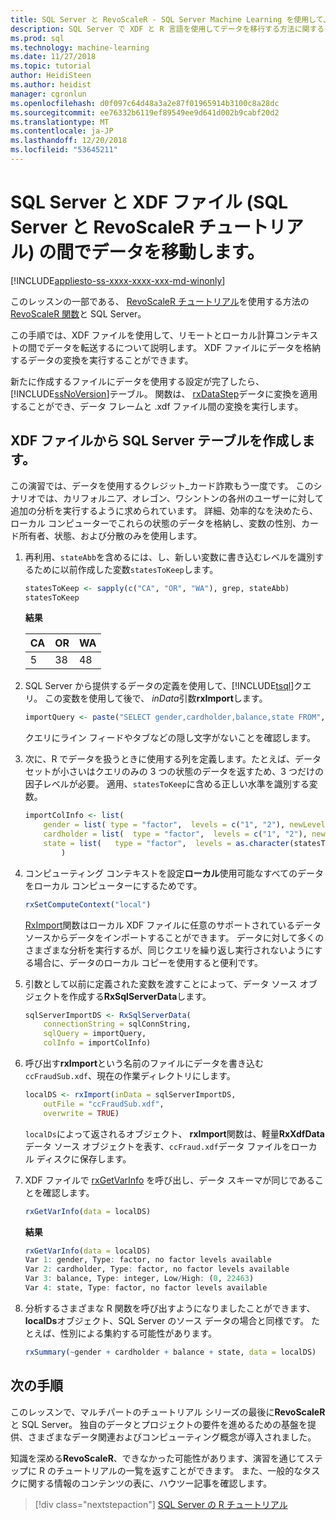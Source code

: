 ```yaml
---
title: SQL Server と RevoScaleR - SQL Server Machine Learning を使用して、XDF ファイル間でデータを移動します。
description: SQL Server で XDF と R 言語を使用してデータを移行する方法に関するチュートリアル。
ms.prod: sql
ms.technology: machine-learning
ms.date: 11/27/2018
ms.topic: tutorial
author: HeidiSteen
ms.author: heidist
manager: cgronlun
ms.openlocfilehash: d0f097c64d48a3a2e87f01965914b3100c8a28dc
ms.sourcegitcommit: ee76332b6119ef89549ee9d641d002b9cabf20d2
ms.translationtype: MT
ms.contentlocale: ja-JP
ms.lasthandoff: 12/20/2018
ms.locfileid: "53645211"
---
```

# <a name="move-data-between-sql-server-and-xdf-file-sql-server-and-revoscaler-tutorial"></a>SQL Server と XDF ファイル (SQL Server と RevoScaleR チュートリアル) の間でデータを移動します。
[!INCLUDE[appliesto-ss-xxxx-xxxx-xxx-md-winonly](../../includes/appliesto-ss-xxxx-xxxx-xxx-md-winonly.md)]

このレッスンの一部である、 [RevoScaleR チュートリアル](deepdive-data-science-deep-dive-using-the-revoscaler-packages.md)を使用する方法の[RevoScaleR 関数](https://docs.microsoft.com/machine-learning-server/r-reference/revoscaler/revoscaler)と SQL Server。

この手順では、XDF ファイルを使用して、リモートとローカル計算コンテキストの間でデータを転送するについて説明します。 XDF ファイルにデータを格納するデータの変換を実行することができます。

新たに作成するファイルにデータを使用する設定が完了したら、[!INCLUDE[ssNoVersion](../../includes/ssnoversion-md.md)]テーブル。 関数は、 [rxDataStep](https://docs.microsoft.com/machine-learning-server/r-reference/revoscaler/rxdatastep)データに変換を適用することができ、データ フレームと .xdf ファイル間の変換を実行します。
  
## <a name="create-a-sql-server-table-from-an-xdf-file"></a>XDF ファイルから SQL Server テーブルを作成します。

この演習では、データを使用するクレジット_カード詐欺もう一度です。 このシナリオでは、カリフォルニア、オレゴン、ワシントンの各州のユーザーに対して追加の分析を実行するように求められています。 詳細、効率的なを決めたら、ローカル コンピューターでこれらの状態のデータを格納し、変数の性別、カード所有者、状態、および分散のみを使用します。

1. 再利用、`stateAbb`を含めるには、し、新しい変数に書き込むレベルを識別するために以前作成した変数`statesToKeep`します。
  
    ```R
    statesToKeep <- sapply(c("CA", "OR", "WA"), grep, stateAbb)
    statesToKeep
    ```
    **結果**
    
    CA|OR|WA
    ----|----|----
    5|38|48
    
2. SQL Server から提供するデータの定義を使用して、[!INCLUDE[tsql](../../includes/tsql-md.md)]クエリ。  この変数を使用して後で、 *inData*引数**rxImport**します。
  
    ```R
    importQuery <- paste("SELECT gender,cardholder,balance,state FROM",  sqlFraudTable,  "WHERE (state = 5 OR state = 38 OR state = 48)")
    ```
  
    クエリにライン フィードやタブなどの隠し文字がないことを確認します。
  
3. 次に、R でデータを扱うときに使用する列を定義します。たとえば、データ セットが小さいはクエリのみの 3 つの状態のデータを返すため、3 つだけの因子レベルが必要。  適用、`statesToKeep`に含める正しい水準を識別する変数。
  
    ```R
    importColInfo <- list(
        gender = list( type = "factor",  levels = c("1", "2"), newLevels = c("Male", "Female")),
        cardholder = list(  type = "factor",  levels = c("1", "2"), newLevels = c("Principal", "Secondary")),
        state = list(   type = "factor",  levels = as.character(statesToKeep), newLevels = names(statesToKeep))
            )
    ```
  
4. コンピューティング コンテキストを設定**ローカル**使用可能なすべてのデータをローカル コンピューターにするためです。
  
    ```R
    rxSetComputeContext("local")
    ```
    
    [RxImport](https://docs.microsoft.com/machine-learning-server/r-reference/revoscaler/rxsqlserverdata)関数はローカル XDF ファイルに任意のサポートされているデータ ソースからデータをインポートすることができます。 データに対して多くのさまざまな分析を実行するが、同じクエリを繰り返し実行されないようにする場合に、データのローカル コピーを使用すると便利です。

5. 引数として以前に定義された変数を渡すことによって、データ ソース オブジェクトを作成する**RxSqlServerData**します。
  
    ```R
    sqlServerImportDS <- RxSqlServerData(
        connectionString = sqlConnString,
        sqlQuery = importQuery,
        colInfo = importColInfo)
    ```
  
6. 呼び出す**rxImport**という名前のファイルにデータを書き込む`ccFraudSub.xdf`、現在の作業ディレクトリにします。
  
    ```R
    localDS <- rxImport(inData = sqlServerImportDS,
        outFile = "ccFraudSub.xdf",
        overwrite = TRUE)
    ```
  
    `localDs`によって返されるオブジェクト、 **rxImport**関数は、軽量**RxXdfData**データ ソース オブジェクトを表す、`ccFraud.xdf`データ ファイルをローカル ディスクに保存します。
  
7. XDF ファイルで [rxGetVarInfo](https://docs.microsoft.com/machine-learning-server/r-reference/revoscaler/rxgetvarinfoxdf) を呼び出し、データ スキーマが同じであることを確認します。
  
    ```R
    rxGetVarInfo(data = localDS)
    ```

    **結果**
    
    ```R
    rxGetVarInfo(data = localDS)
    Var 1: gender, Type: factor, no factor levels available
    Var 2: cardholder, Type: factor, no factor levels available
    Var 3: balance, Type: integer, Low/High: (0, 22463)
    Var 4: state, Type: factor, no factor levels available
    ```

8. 分析するさまざまな R 関数を呼び出すようになりましたことができます、 **localDs**オブジェクト、SQL Server のソース データの場合と同様です。 たとえば、性別による集約する可能性があります。
  
    ```R
    rxSummary(~gender + cardholder + balance + state, data = localDS)
    ```

## <a name="next-steps"></a>次の手順

このレッスンで、マルチパートのチュートリアル シリーズの最後に**RevoScaleR**と SQL Server。 独自のデータとプロジェクトの要件を進めるための基盤を提供、さまざまなデータ関連およびコンピューティング概念が導入されました。

知識を深める**RevoScaleR**、できなかった可能性があります、演習を通じてステップに R のチュートリアルの一覧を返すことができます。 また、一般的なタスクに関する情報のコンテンツの表に、ハウツー記事を確認します。

> [!div class="nextstepaction"]
> [SQL Server の R チュートリアル](sql-server-r-tutorials.md)